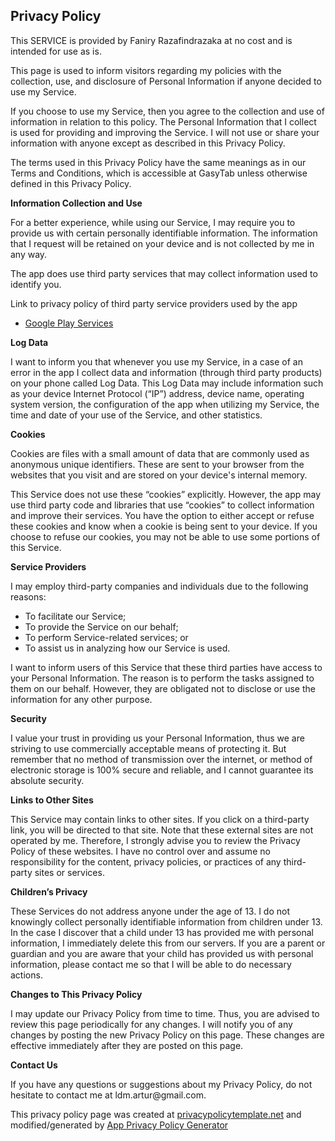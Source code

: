<html>
  <body>
    <h2>Privacy Policy</h2>
    <p>
      This SERVICE is provided by Faniry Razafindrazaka at no cost and is intended for use as
      is.
    </p>
    <p>
      This page is used to inform visitors regarding my policies with the
      collection, use, and disclosure of Personal Information if anyone decided
      to use my Service.
    </p>
    <p>
      If you choose to use my Service, then you agree to the collection and use
      of information in relation to this policy. The Personal Information that I
      collect is used for providing and improving the Service. I will not use or
      share your information with anyone except as described in this Privacy
      Policy.
    </p>
    <p>
      The terms used in this Privacy Policy have the same meanings as in our
      Terms and Conditions, which is accessible at GasyTab unless otherwise
      defined in this Privacy Policy.
    </p>
    <p><strong>Information Collection and Use</strong></p>
    <p>
      For a better experience, while using our Service, I may require you to
      provide us with certain personally identifiable information. The
      information that I request will be retained on your device and is not
      collected by me in any way.
    </p>
    <p>
      The app does use third party services that may collect information used to
      identify you.
    </p>
    <div>
      <p>
        Link to privacy policy of third party service providers used by the app
      </p>
      <ul>
        <li>
          <a href="https://www.google.com/policies/privacy/" target="_blank"
            >Google Play Services</a
          >
        </li>
        <!----><!----><!----><!----><!----><!----><!----><!----><!----><!---->
      </ul>
    </div>
    <p><strong>Log Data</strong></p>
    <p>
      I want to inform you that whenever you use my Service, in a case of an
      error in the app I collect data and information (through third party
      products) on your phone called Log Data. This Log Data may include
      information such as your device Internet Protocol (“IP”) address, device
      name, operating system version, the configuration of the app when
      utilizing my Service, the time and date of your use of the Service, and
      other statistics.
    </p>
    <p><strong>Cookies</strong></p>
    <p>
      Cookies are files with a small amount of data that are commonly used as
      anonymous unique identifiers. These are sent to your browser from the
      websites that you visit and are stored on your device's internal memory.
    </p>
    <p>
      This Service does not use these “cookies” explicitly. However, the app may
      use third party code and libraries that use “cookies” to collect
      information and improve their services. You have the option to either
      accept or refuse these cookies and know when a cookie is being sent to
      your device. If you choose to refuse our cookies, you may not be able to
      use some portions of this Service.
    </p>
    <p><strong>Service Providers</strong></p>
    <p>
      I may employ third-party companies and individuals due to the following
      reasons:
    </p>
    <ul>
      <li>To facilitate our Service;</li>
      <li>To provide the Service on our behalf;</li>
      <li>To perform Service-related services; or</li>
      <li>To assist us in analyzing how our Service is used.</li>
    </ul>
    <p>
      I want to inform users of this Service that these third parties have
      access to your Personal Information. The reason is to perform the tasks
      assigned to them on our behalf. However, they are obligated not to
      disclose or use the information for any other purpose.
    </p>
    <p><strong>Security</strong></p>
    <p>
      I value your trust in providing us your Personal Information, thus we are
      striving to use commercially acceptable means of protecting it. But
      remember that no method of transmission over the internet, or method of
      electronic storage is 100% secure and reliable, and I cannot guarantee its
      absolute security.
    </p>
    <p><strong>Links to Other Sites</strong></p>
    <p>
      This Service may contain links to other sites. If you click on a
      third-party link, you will be directed to that site. Note that these
      external sites are not operated by me. Therefore, I strongly advise you to
      review the Privacy Policy of these websites. I have no control over and
      assume no responsibility for the content, privacy policies, or practices
      of any third-party sites or services.
    </p>
    <p><strong>Children’s Privacy</strong></p>
    <p>
      These Services do not address anyone under the age of 13. I do not
      knowingly collect personally identifiable information from children under
      13. In the case I discover that a child under 13 has provided me with
      personal information, I immediately delete this from our servers. If you
      are a parent or guardian and you are aware that your child has provided us
      with personal information, please contact me so that I will be able to do
      necessary actions.
    </p>
    <p><strong>Changes to This Privacy Policy</strong></p>
    <p>
      I may update our Privacy Policy from time to time. Thus, you are advised
      to review this page periodically for any changes. I will notify you of any
      changes by posting the new Privacy Policy on this page. These changes are
      effective immediately after they are posted on this page.
    </p>
    <p><strong>Contact Us</strong></p>
    <p>
      If you have any questions or suggestions about my Privacy Policy, do not
      hesitate to contact me at ldm.artur@gmail.com.
    </p>
    <p>
      This privacy policy page was created at
      <a href="https://privacypolicytemplate.net" target="_blank"
        >privacypolicytemplate.net</a
      >
      and modified/generated by
      <a
        href="https://app-privacy-policy-generator.firebaseapp.com/"
        target="_blank"
        >App Privacy Policy Generator</a
      >
    </p>
  </body>
</html>

